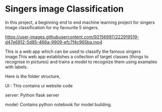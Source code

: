 <h1>Singers image Classification</h1>

In this project, a beginning end to end machine learning project for singers image classification for my favourite 5 singers.




https://user-images.githubusercontent.com/92156997/222919519-d47e6912-5d85-466a-9909-efc7f4c965ba.mp4  
  
  

This is a web app which can be used to classify the famous singers image.This web app  establishes a collection of target classes (things to recognise in pictures) and trains a model to recognize them using examples with labels.

Here is the folder structure,

UI : This contains ui website code  

server: Python flask server  

model: Contains python notebook for model building.


